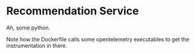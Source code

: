 # Recommendation Service

Ah, some python.

Note how the Dockerfile calls some opentelemetry executables to get the instrumentation in there.
